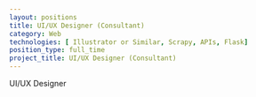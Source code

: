 ```yaml
---
layout: positions
title: UI/UX Designer (Consultant)
category: Web
technologies: [ Illustrator or Similar, Scrapy, APIs, Flask]
position_type: full_time
project_title: UI/UX Designer (Consultant)
---
```


UI/UX Designer
